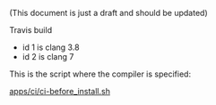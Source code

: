 (This document is just a draft and should be updated)

Travis build 
- id 1 is clang 3.8
- id 2 is clang 7

This is the script where the compiler is specified: 

[apps/ci/ci-before_install.sh](https://github.com/azerothcore/azerothcore-wotlk/blob/master/apps/ci/ci-before_install.sh)

